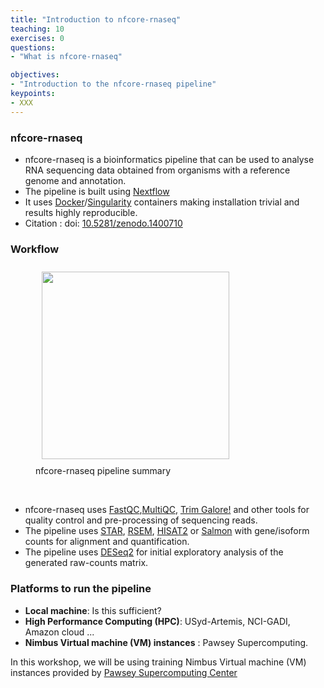 ```yaml
---
title: "Introduction to nfcore-rnaseq"
teaching: 10
exercises: 0
questions:
- "What is nfcore-rnaseq"

objectives:
- "Introduction to the nfcore-rnaseq pipeline"
keypoints:
- XXX
---
```


### nfcore-rnaseq

- nfcore-rnaseq is a bioinformatics pipeline that can be used to analyse RNA sequencing data obtained from organisms with a reference genome and annotation.
- The pipeline is built using [Nextflow](https://www.nextflow.io/)
-  It uses [Docker](https://www.docker.com/)/[Singularity](https://sylabs.io/) containers making installation trivial and results highly reproducible. 
-  Citation : doi: [10.5281/zenodo.1400710](https://doi.org/10.5281/zenodo.1400710)

### Workflow 

<figure>
  <img src="{{ page.root }}/fig/nf-core-rnaseq_metro_map_grey.png" style="margin:10px;height:300px"/>
  <figcaption> nfcore-rnaseq pipeline summary </figcaption>
</figure><br>

- nfcore-rnaseq uses [FastQC](https://www.bioinformatics.babraham.ac.uk/projects/fastqc/),[MultiQC](http://multiqc.info/), [Trim Galore!](https://www.bioinformatics.babraham.ac.uk/projects/trim_galore/) and other tools for quality control and pre-processing of sequencing reads.
- The pipeline uses [STAR](https://github.com/alexdobin/STAR), [RSEM](https://github.com/deweylab/RSEM), [HISAT2](https://ccb.jhu.edu/software/hisat2/index.shtml) or [Salmon](https://combine-lab.github.io/salmon/) with gene/isoform counts for alignment and quantification.
- The pipeline uses [DESeq2](https://bioconductor.org/packages/release/bioc/html/DESeq2.html) for initial exploratory analysis of the generated raw-counts matrix.


### Platforms to run the pipeline
- **Local machine**: Is this sufficient?
- **High Performance Computing (HPC)**: USyd-Artemis, NCI-GADI, Amazon cloud ...
- **Nimbus Virtual machine (VM) instances** : Pawsey Supercomputing.  

In this workshop, we will be using training Nimbus Virtual machine (VM) instances provided by [Pawsey Supercomputing Center](https://pawsey.org.au/)
 
